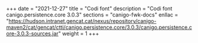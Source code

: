 +++
date        = "2021-12-27"
title       = "Codi font"
description = "Codi font canigo.persistence.core 3.0.3"
sections    = "canigo-fwk-docs"
enllac		= "https://hudson.intranet.gencat.cat/nexus/repository/canigo-maven2/cat/gencat/ctti/canigo.persistence.core/3.0.3/canigo.persistence.core-3.0.3-sources.jar"
weight		= 1
+++
